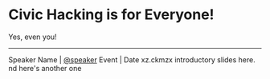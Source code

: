 # Civic Hacking is for Everyone!
Yes, even you!
* * *
Speaker Name | [@speaker](https://twitter.com/speaker)
Event | Date xz.ckmzx introductory slides here.
nd here's another one
